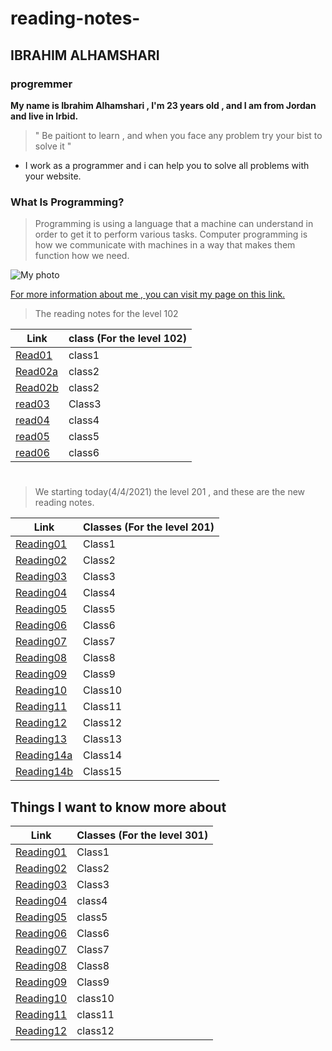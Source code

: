 # reading-notes-

## IBRAHIM ALHAMSHARI

### progremmer

**My name is Ibrahim Alhamshari , I'm 23 years old , and I am from Jordan and live in Irbid.**

> " Be paitiont to learn , and when you face any problem try your bist to solve it "

* I work as a programmer and i can help you to solve all problems with your website.

### What Is Programming?
> Programming is using a language that a machine can understand in order to get it to perform various tasks. Computer programming is how we communicate with machines in a way that makes them function how we need.

![My photo](https://news.efinancialcareers.com/binaries/content/gallery/efinancial-careers/articles/2019/03/programmer.jpg)

[For more information about me , you can visit my page on this link.](https://github.com/ibrahim-alhamshari/reading-notes-)

> The reading notes for the level 102

Link       | class (For the level 102)
---------- | ------
[Read01](102/read01.md)   | class1
[Read02a](102/read02a.md)  | class2
[Read02b](102/read02b.md)  | class2
[read03](102/read03.md) | Class3
[read04](102/read04.md)  |  class4
[read05](102/read05.md)  |  class5
[read06](102/read06.md)  | class6

#
> We starting today(4/4/2021) the level 201 , and these are the new reading notes.


Link       | Classes (For the level 201)
---------- | ------
[Reading01](201/Reading01.md)   | Class1
[Reading02](201/Reading02.md)   | Class2
[Reading03](201/Reading03.md)   | Class3
[Reading04](201/Reading04.md)   | Class4
[Reading05](201/Reading05.md)   | Class5
[Reading06](201/Reading06.md)   | Class6
[Reading07](201/Reading07.md)   | Class7
[Reading08](201/Reading08.md)   | Class8
[Reading09](201/Reading09.md)   | Class9
[Reading10](201/Reading10.md)   | Class10
[Reading11](201/Reading11.md)   | Class11
[Reading12](201/Reading12.md)   | Class12
[Reading13](201/Reading13.md)   | Class13
[Reading14a](201/Reading14a.md) | Class14
[Reading14b](201/Reading14b.md) | Class15


## Things I want to know more about
Link        | Classes (For the level 301)
----------  | ------
[Reading01](301/Reading01.md)   | Class1
[Reading02](301/Reading02.md)   | Class2
[Reading03](301/Reading03.md)   | Class3
[Reading04](301/Reading04.md)   | class4
[Reading05](301/reading05.md)   | class5
[Reading06](301/Reading06.md) | Class6
[Reading07](301/Reading07.md) | Class7
[Reading08](301/Reading08.md) | Class8
[Reading09](301/Reading09.md) | Class9
[Reading10](301/Reading10.md)   | class10
[Reading11](301/Reading11.md)   | class11
[Reading12](301/Reading12.md)   | class12